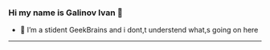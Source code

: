 ### Hi my name is Galinov Ivan 👋
- 🔭 I’m a stident GeekBrains and i dont,t understend what,s going on here 

- - - 

<!--
**keltnnov/keltnnov** is a ✨ _special_ ✨ repository because its `README.md` (this file) appears on your GitHub profile.

Here are some ideas to get you started:


- 🌱 I’m currently learning ...
- 👯 I’m looking to collaborate on ...
- 🤔 I’m looking for help with ...
- 💬 Ask me about ...
- 📫 How to reach me: ...
- 😄 Pronouns: ...
- ⚡ Fun fact: ...
-->
